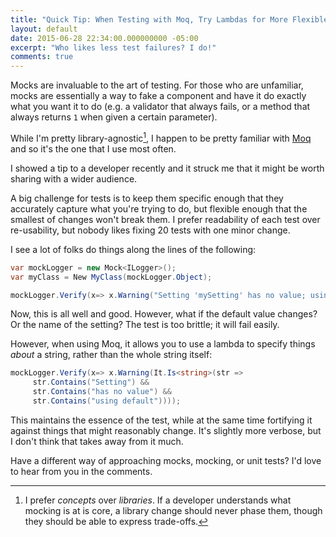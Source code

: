 ```yaml
---
title: "Quick Tip: When Testing with Moq, Try Lambdas for More Flexible Tests"
layout: default
date: 2015-06-28 22:34:00.000000000 -05:00
excerpt: "Who likes less test failures? I do!"
comments: true
---
```

Mocks are invaluable to the art of testing. For those who are unfamiliar, mocks are essentially a way to fake a component and have it do exactly what you want it to do (e.g. a validator that always fails, or a method that always returns `1` when given a certain parameter).

While I'm pretty library-agnostic[^1], I happen to be pretty familiar with [Moq](https://github.com/Moq/moq4) and so it's the one that I use most often.

I showed a tip to a developer recently and it struck me that it might be worth sharing with a wider audience.

A big challenge for tests is to keep them specific enough that they accurately capture what you're trying to do, but flexible enough that the smallest of changes won't break them. I prefer readability of each test over re-usability, but nobody likes fixing 20 tests with one minor change.

I see a lot of folks do things along the lines of the following:

```csharp
var mockLogger = new Mock<ILogger>();
var myClass = New MyClass(mockLogger.Object);

mockLogger.Verify(x=> x.Warning("Setting 'mySetting' has no value; using default of 1");
```

Now, this is all well and good. However, what if the default value changes? Or the name of the setting? The test is too brittle; it will fail easily.

However, when using Moq, it allows you to use a lambda to specify things *about* a string, rather than the whole string itself:

```csharp
mockLogger.Verify(x=> x.Warning(It.Is<string>(str => 
     str.Contains("Setting") && 
     str.Contains("has no value") && 
     str.Contains("using default"))));
```

This maintains the essence of the test, while at the same time fortifying it against things that might reasonably change. It's slightly more verbose, but I don't think that takes away from it much.

Have a different way of approaching mocks, mocking, or unit tests? I'd love to hear from you in the comments.

[^1]: I prefer *concepts* over *libraries*. If a developer understands what mocking is at is core, a library change should never phase them, though they should be able to express trade-offs.